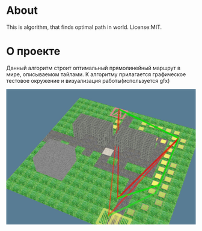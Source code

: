 About
=====
This is algorithm, that finds optimal path in world. License:MIT.

О проекте
=========
Данный алгоритм строит оптимальный прямолинейный маршрут в мире, описываемом тайлами. К алгоритму прилагается графическое тестовое окружение и визуализация работы(используется gfx)

![](https://github.com/TrionProg/prog_tech/blob/master/screenshot.jpg)
